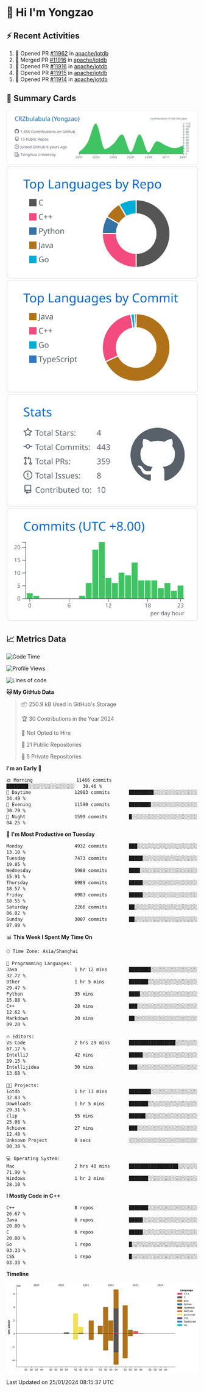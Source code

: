 # 👋 Hi I'm Yongzao

## ⚡ Recent Activities
<!--START_SECTION:activity-->
1. 💪 Opened PR [#11962](https://github.com/apache/iotdb/pull/11962) in [apache/iotdb](https://github.com/apache/iotdb)
2. 🎉 Merged PR [#11916](https://github.com/apache/iotdb/pull/11916) in [apache/iotdb](https://github.com/apache/iotdb)
3. 💪 Opened PR [#11916](https://github.com/apache/iotdb/pull/11916) in [apache/iotdb](https://github.com/apache/iotdb)
4. 💪 Opened PR [#11915](https://github.com/apache/iotdb/pull/11915) in [apache/iotdb](https://github.com/apache/iotdb)
5. 💪 Opened PR [#11914](https://github.com/apache/iotdb/pull/11914) in [apache/iotdb](https://github.com/apache/iotdb)
<!--END_SECTION:activity-->

## 🎑 Summary Cards

[![](https://raw.githubusercontent.com/CRZbulabula/CRZbulabula/main/profile-summary-card-output/github/0-profile-details.svg)](https://github.com/vn7n24fzkq/github-profile-summary-cards)
[![](https://raw.githubusercontent.com/CRZbulabula/CRZbulabula/main/profile-summary-card-output/github/1-repos-per-language.svg)](https://github.com/vn7n24fzkq/github-profile-summary-cards) [![](https://raw.githubusercontent.com/CRZbulabula/CRZbulabula/main/profile-summary-card-output/github/2-most-commit-language.svg)](https://github.com/vn7n24fzkq/github-profile-summary-cards)
[![](https://raw.githubusercontent.com/CRZbulabula/CRZbulabula/main/profile-summary-card-output/github/3-stats.svg)](https://github.com/vn7n24fzkq/github-profile-summary-cards) [![](https://raw.githubusercontent.com/CRZbulabula/CRZbulabula/main/profile-summary-card-output/github/4-productive-time.svg)](https://github.com/vn7n24fzkq/github-profile-summary-cards)

## 📈 Metrics Data

<!--START_SECTION:waka-->
![Code Time](http://img.shields.io/badge/Code%20Time-549%20hrs%2056%20mins-blue)

![Profile Views](http://img.shields.io/badge/Profile%20Views-0-blue)

![Lines of code](https://img.shields.io/badge/From%20Hello%20World%20I%27ve%20Written-25.2%20million%20lines%20of%20code-blue)

**🐱 My GitHub Data** 

> 📦 250.9 kB Used in GitHub's Storage 
 > 
> 🏆 30 Contributions in the Year 2024
 > 
> 🚫 Not Opted to Hire
 > 
> 📜 21 Public Repositories 
 > 
> 🔑 5 Private Repositories 
 > 
**I'm an Early 🐤** 

```text
🌞 Morning                11466 commits       ████████░░░░░░░░░░░░░░░░░   30.46 % 
🌆 Daytime                12983 commits       █████████░░░░░░░░░░░░░░░░   34.49 % 
🌃 Evening                11590 commits       ████████░░░░░░░░░░░░░░░░░   30.79 % 
🌙 Night                  1599 commits        █░░░░░░░░░░░░░░░░░░░░░░░░   04.25 % 
```
📅 **I'm Most Productive on Tuesday** 

```text
Monday                   4932 commits        ███░░░░░░░░░░░░░░░░░░░░░░   13.10 % 
Tuesday                  7473 commits        █████░░░░░░░░░░░░░░░░░░░░   19.85 % 
Wednesday                5988 commits        ████░░░░░░░░░░░░░░░░░░░░░   15.91 % 
Thursday                 6989 commits        █████░░░░░░░░░░░░░░░░░░░░   18.57 % 
Friday                   6983 commits        █████░░░░░░░░░░░░░░░░░░░░   18.55 % 
Saturday                 2266 commits        ██░░░░░░░░░░░░░░░░░░░░░░░   06.02 % 
Sunday                   3007 commits        ██░░░░░░░░░░░░░░░░░░░░░░░   07.99 % 
```


📊 **This Week I Spent My Time On** 

```text
🕑︎ Time Zone: Asia/Shanghai

💬 Programming Languages: 
Java                     1 hr 12 mins        ████████░░░░░░░░░░░░░░░░░   32.72 % 
Other                    1 hr 5 mins         ███████░░░░░░░░░░░░░░░░░░   29.47 % 
Python                   35 mins             ████░░░░░░░░░░░░░░░░░░░░░   15.88 % 
C++                      28 mins             ███░░░░░░░░░░░░░░░░░░░░░░   12.62 % 
Markdown                 20 mins             ██░░░░░░░░░░░░░░░░░░░░░░░   09.20 % 

🔥 Editors: 
VS Code                  2 hrs 29 mins       █████████████████░░░░░░░░   67.17 % 
IntelliJ                 42 mins             █████░░░░░░░░░░░░░░░░░░░░   19.15 % 
Intellijidea             30 mins             ███░░░░░░░░░░░░░░░░░░░░░░   13.68 % 

🐱‍💻 Projects: 
iotdb                    1 hr 13 mins        ████████░░░░░░░░░░░░░░░░░   32.83 % 
Downloads                1 hr 5 mins         ███████░░░░░░░░░░░░░░░░░░   29.31 % 
clip                     55 mins             ██████░░░░░░░░░░░░░░░░░░░   25.08 % 
Achieve                  27 mins             ███░░░░░░░░░░░░░░░░░░░░░░   12.48 % 
Unknown Project          0 secs              ░░░░░░░░░░░░░░░░░░░░░░░░░   00.30 % 

💻 Operating System: 
Mac                      2 hrs 40 mins       ██████████████████░░░░░░░   71.90 % 
Windows                  1 hr 2 mins         ███████░░░░░░░░░░░░░░░░░░   28.10 % 
```

**I Mostly Code in C++** 

```text
C++                      8 repos             ███████░░░░░░░░░░░░░░░░░░   26.67 % 
Java                     6 repos             █████░░░░░░░░░░░░░░░░░░░░   20.00 % 
C                        6 repos             █████░░░░░░░░░░░░░░░░░░░░   20.00 % 
Go                       1 repo              █░░░░░░░░░░░░░░░░░░░░░░░░   03.33 % 
CSS                      1 repo              █░░░░░░░░░░░░░░░░░░░░░░░░   03.33 % 
```



**Timeline**

![Lines of Code chart](https://raw.githubusercontent.com/CRZbulabula/CRZbulabula/main/assets/bar_graph.png)


 Last Updated on 25/01/2024 08:15:37 UTC
<!--END_SECTION:waka-->

